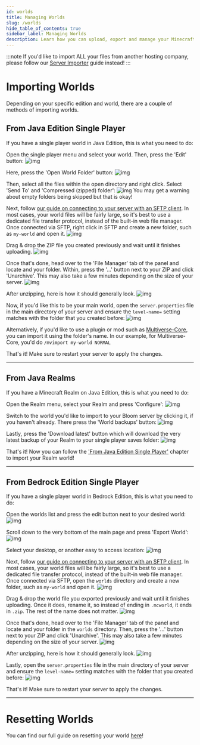 ```yaml
---
id: worlds
title: Managing Worlds
slug: /worlds
hide_table_of_contents: true
sidebar_label: Managing Worlds
description: Learn how you can upload, export and manage your Minecraft worlds.
---
```


:::note
If you'd like to import ALL your files from another hosting company, please follow our [Server Importer](../using_the_panel/server-importer.md) guide instead!
:::

# Importing Worlds
Depending on your specific edition and world, there are a couple of methods of importing worlds.

## From Java Edition Single Player
If you have a single player world in Java Edition, this is what you need to do:

Open the single player menu and select your world. Then, press the 'Edit' button:
![img](/running_a_server/worlds/1.png)

Here, press the 'Open World Folder' button:
![img](/running_a_server/worlds/2.png)

Then, select all the files within the open directory and right click. Select 'Send To' and 'Compressed (zipped) folder':
![img](/running_a_server/worlds/3.png)
You may get a warning about empty folders being skipped but that is okay!

Next, follow [our guide on connecting to your server with an SFTP client](../using_the_panel/sftp.md). In most cases, your world files will be fairly large, so it's best to use a dedicated file transfer protocol, instead of the built-in web file manager.
Once connected via SFTP, right click in SFTP and create a new folder, such as `my-world` and open it.
![img](/running_a_server/worlds/4.png)

Drag & drop the ZIP file you created previously and wait until it finishes uploading.
![img](/running_a_server/worlds/5.gif)

Once that's done, head over to the 'File Manager' tab of the panel and locate and your folder.
Within, press the '...' button next to your ZIP and click 'Unarchive'. This may also take a few minutes depending on the size of your server.
![img](/running_a_server/worlds/6.png)

After unzipping, here is how it should generally look.
![img](/running_a_server/worlds/7.png)

Now, if you'd like this to be your main world, open the `server.properties` file in the main directory of your server and ensure the `level-name=` setting matches with the folder that you created before:
![img](/running_a_server/worlds/8.png)

Alternatively, if you'd like to use a plugin or mod such as [Multiverse-Core](../plugins_and_modifications/plugins/multiverse.md), you can import it using the folder's name.
In our example, for Multiverse-Core, you'd do `/mvimport my-world NORMAL`

That's it! Make sure to restart your server to apply the changes.

---

## From Java Realms
If you have a Minecraft Realm on Java Edition, this is what you need to do:

Open the Realm menu, select your Realm and press 'Configure':
![img](/running_a_server/worlds/9.png)

Switch to the world you'd like to import to your Bloom server by clicking it, if you haven't already.
There press the 'World backups' button:
![img](/running_a_server/worlds/10.png)

Lastly, press the 'Download latest' button which will download the very latest backup of your Realm to your single player saves folder: 
![img](/running_a_server/worlds/11.png)

That's it! Now you can follow the ['From Java Edition Single Player'](#from-java-edition-single-player) chapter to import your Realm world!

---

## From Bedrock Edition Single Player
If you have a single player world in Bedrock Edition, this is what you need to do:  

Open the worlds list and press the edit button next to your desired world:
![img](/running_a_server/worlds/12.png)

Scroll down to the very bottom of the main page and press 'Export World':
![img](/running_a_server/worlds/13.png)

Select your desktop, or another easy to access location:
![img](/running_a_server/worlds/14.png)

Next, follow [our guide on connecting to your server with an SFTP client](../using_the_panel/sftp.md). In most cases, your world files will be fairly large, so it's best to use a dedicated file transfer protocol, instead of the built-in web file manager.
Once connected via SFTP, open the `worlds` directory and create a new folder, such as `my-world` and open it.
![img](/running_a_server/worlds/15.png)

Drag & drop the world file you exported previously and wait until it finishes uploading.
Once it does, rename it, so instead of ending in `.mcworld`, it ends in `.zip`. The rest of the name does not matter.
![img](/running_a_server/worlds/16.gif)

Once that's done, head over to the 'File Manager' tab of the panel and locate and your folder in the `worlds` directory.
Then, press the '...' button next to your ZIP and click 'Unarchive'. This may also take a few minutes depending on the size of your server.
![img](/running_a_server/worlds/17.png)

After unzipping, here is how it should generally look.
![img](/running_a_server/worlds/18.png)

Lastly, open the `server.properties` file in the main directory of your server and ensure the `level-name=` setting matches with the folder that you created before:
![img](/running_a_server/worlds/8.png)

That's it! Make sure to restart your server to apply the changes.

---

# Resetting Worlds
You can find our full guide on resetting your world [here](world-reset.md)!

<!--
// Todo:
---

# Exporting Worlds 

## To Java Single Player

## To Bedrock Single Player (`.mcworld`)

-->
